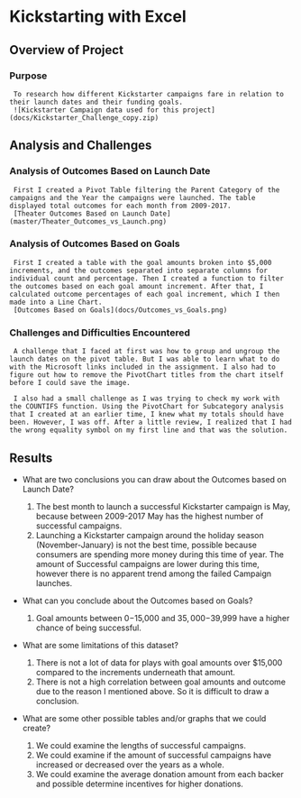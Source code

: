 # Kickstarting with Excel

## Overview of Project

### Purpose
     To research how different Kickstarter campaigns fare in relation to their launch dates and their funding goals.
     ![Kickstarter Campaign data used for this project](docs/Kickstarter_Challenge_copy.zip)

## Analysis and Challenges

### Analysis of Outcomes Based on Launch Date
     
     First I created a Pivot Table filtering the Parent Category of the campaigns and the Year the campaigns were launched. The table displayed total outcomes for each month from 2009-2017.
     [Theater Outcomes Based on Launch Date](master/Theater_Outcomes_vs_Launch.png)  

### Analysis of Outcomes Based on Goals
     
     First I created a table with the goal amounts broken into $5,000 increments, and the outcomes separated into separate columns for individual count and percentage. Then I created a function to filter the outcomes based on each goal amount increment. After that, I calculated outcome percentages of each goal increment, which I then made into a Line Chart.
     [Outcomes Based on Goals](docs/Outcomes_vs_Goals.png)

### Challenges and Difficulties Encountered

     A challenge that I faced at first was how to group and ungroup the launch dates on the pivot table. But I was able to learn what to do with the Microsoft links included in the assignment. I also had to figure out how to remove the PivotChart titles from the chart itself before I could save the image.

     I also had a small challenge as I was trying to check my work with the COUNTIFS function. Using the PivotChart for Subcategory analysis that I created at an earlier time, I knew what my totals should have been. However, I was off. After a little review, I realized that I had the wrong equality symbol on my first line and that was the solution.

## Results

- What are two conclusions you can draw about the Outcomes based on Launch Date?

     1) The best month to launch a successful Kickstarter campaign is May, because between 2009-2017 May has the highest number of successful campaigns.
     2) Launching a Kickstarter campaign around the holiday season (November-January) is not the best time, possible because consumers are spending more money during this time of year. The amount of Successful campaigns are lower during this time, however there is no apparent trend among the failed Campaign launches.

- What can you conclude about the Outcomes based on Goals?

     1) Goal amounts between $0-$15,000 and $35,000-$39,999 have a higher chance of being successful.

- What are some limitations of this dataset?

     1) There is not a lot of data for plays with goal amounts over $15,000 compared to the increments underneath that amount.
     2) There is not a high correlation between goal amounts and outcome due to the reason I mentioned above. So it is difficult to draw a conclusion.

- What are some other possible tables and/or graphs that we could create?

     1) We could examine the lengths of successful campaigns.
     2) We could examine if the amount of successful campaigns have increased or decreased over the years as a whole.
     3) We could examine the average donation amount from each backer and possible determine incentives for higher donations.

